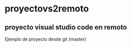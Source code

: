 # proyectovs2remoto
## proyecto visual studio code en remoto
Ejemplo de proyecto desde git (master)
